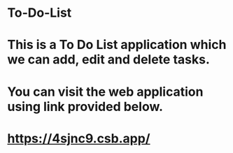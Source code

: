 # To-Do-List
# This is a To Do List application which we can add, edit and delete tasks.
# You can visit the web application using link provided below.
# https://4sjnc9.csb.app/
